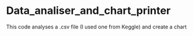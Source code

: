 # Data_analiser_and_chart_printer
This code analyses a .csv file (I used one from Keggle) and create a chart 
